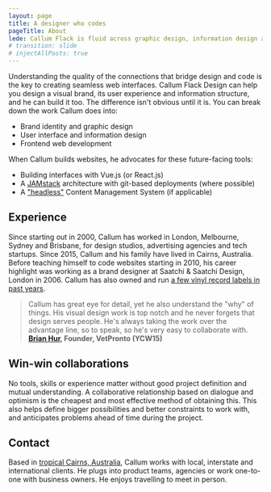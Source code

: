 ```yaml
---
layout: page
title: A designer who codes
pageTitle: About
lede: Callum Flack is fluid across graphic design, information design and frontend development. Because the quality of the connections crystalises the quality of the whole.
# transition: slide
# injectAllPosts: true
---
```


<!-- <div class="ParagraphImage w-1x3 w-lg-3x12 m-r6 p-b3">
<img src="/images/cf-dwts-01-face2.jpg" alt="">
</div> -->

<!-- > The quality of the connections is the key to quality _— Charles Eames_ -->

<!-- @[LazyImage](post local src="/images/cf-2.jpg") -->

<!-- Hi, Callum Flack. I'm a digital designer who works fluidly across both brand and product to make pragmatic, poetic websites and apps. -->

<!-- I'm a graphic designer by trade. I've been immersed in interface design and user experience design since 2006, when I couldn't figure out how to update my MySpace profile.  -->

<!-- <p class="Lede">Hi! I'm Callum. I provide web design and technology services for business owners and creative leaders who are driven to establish trust and inspire change.</p> -->

<!-- LFunctional simplicity is the result of hard, iterative design work. but they are never simply about making things it look nice. -->

<!-- Seamless web experiences that live up to their promises create audiences and grow business. What it looks like is your promise. How it works is the measure of it. I believe that the two main factors that drive user interface excellence are design rooted in a deep understanding of user intentions, and the ability to execute that design in code. -->

<!-- Seamless web experiences that live up to their promises create audiences and grow business. What it looks like is your promise. How it works is the measure of it. I believe that the two primary factors for user interface excellence are design rooted in deep understanding of user intentions, and the ability to execute design in code. I address both by being a designer who codes: I design interfaces that live up to the brand promise, and I execute in code the stack of details that keep the promise. -->

<!-- Designing for online attention is hard. And it's doubly difficult to get good design converted into code that you can see working in the hands of your audience, on time and exceeding expectations.  -->

<!-- Unexpected consequences and unforseen scope revisions are common when design tries to become code. The communication bottleneck increases as quality assurance attempts to play catchup to the discovery of new customer intentions, feature requests, issue tracking, production management and website maintenance—I ran into all these troubles myself. So in 2010, after a decade as a graphic designer, I took matters into my own hands and decided to learn to code. -->

<!-- Now I can help you bridge the widening gap between design and development. -->

<!-- Cost overruns, production management, bugs issues, stre  -->

<!-- I design interfaces that live up to the brand promise, and I execute in code the stack of details that keep the promise. Which means I have to understand your intent, what what you offer to your audience. I can only do this in collaboration. So I ask my clients to participate directly with me to understand their audience, prioritise the work within constraints and define what a better tomorrow looks like. -->

<!-- successful digital products and services are made of. -->

<!-- While focussed on design, I'm also an accomplished frontend developer. Being able to code means design is no longer fanciful but rather a choice made with the knowledge of what it takes to build it. In turn, this also means greater scope understanding and better decision making, in turn allowing higher rates of design iteration. -->

<!-- Being able to code means design is no longer fanciful but rather a choice made with the knowledge of what it takes to build it. In turn, this also means greater understanding of project requirements and better decision making, allowing more confidence to focus on what matters: designing for your customer's intentions. -->

<!-- After all, that's what why they're your customers, and that's how they'll stay your customers. -->

<!-- My passions lie at the intersection of digital user experiences and storytelling; leading teams in reframing and reimagining complex user interactions and technology problems. In my ten years experience, I’ve built a tool chest of technical architectural skills and blended that with a user-first sensibility. I’ve become an effective bridge between the technology and creative worlds. -->

<!-- higher rates of design iteration. -->

<!-- In my spare time, I collect vinyl records of every kind. Finding the uncommon on forgotten records is a constant lesson in noticing details. I also write a <a target="_blank" href="https://callumflack.blog">blog about these kinds of "things inbetween". -->

<!-- Callum Flack is a graphic designer turned web developer. He is driven by large beauty, small wonder and the curiosity of _why?_. -->

<!-- Callum Flack is a graphic designer turned web developer. Driven by wonder, beauty and curiosity, he bridges the gap between design and code. -->

<!-- Callum Flack is a graphic designer turned web developer. Driven by curiosity, the need to understand how it works and the fine touch of craftsmanship, he bridges the gap between design and code. -->

<!-- Callum Flack is a digital designer and frontend developer who works fluidly across both brand and product to make pragmatic, poetic websites and apps. -->

<!-- Callum Flack is a graphic designer turned web developer. He works fluidly across graphic design, information design and frontend code. -->

<!-- He is driven by wonder, beauty and curiosity. -->

<!-- Callum bridges the gap between design and code.  -->

Understanding the quality of the connections that bridge design and code is the key to creating seamless web interfaces. Callum Flack Design can help you design a visual brand, its user experience and information structure, and he can build it too. The difference isn't obvious until it is. You can break down the work Callum does into:

<!-- After a successful decade working in Brisbane, London and Melbourne as a graphic designer, he was increasingly frustrated with the development bottlenecks of implementing interface design, so in 2010 he started coding. -->

<!-- Unexpected consequences and unforseen scope revisions are common when design tries to become code. The communication bottleneck increases as quality assurance attempts to play catchup to the discovery of new customer intentions, feature requests, issue tracking, production management and website maintenance—I ran into all these troubles myself. So in 2010, after a decade as a graphic designer, I took matters into my own hands and decided to learn to code. -->

<!-- With a keen sense of what constitutes beautiful, actionable design, and a constant dislike of obstacles within interaction flows, Callum is also able to judge the cost of design due to his explicit experience as a developer.

Callum helps clients understand the hidden costs in project decisions and website publishing options, finding better processes which reduce complexities and increase website lifespans. -->

<!-- With a keen sense of what constitutes beautiful, actionable design, a keen sense of obstacles within interaction flows, and explicit experience as a developer, Callum is able to judge the costs and benefits of interface design execution, finding robust solutions that never compromise a human-first experience. -->

<!-- With this explicit experience as a "doer", -->
<!-- which creates the time and confidence to focus building the interface..  -->
<!-- coalface -->
<!-- > The quality of the connections is the key to quality.**Charles Eames** -->
<!-- With his experience as a "doer", he helps clients clarify decisions and reduce project complexities which creates the time and confidence to focus building the interface. -->
<!-- on what matters: executing for business goals and customer intentions -->
<!-- Callum collects typefaces, records, names as tokens of small wonder. -->

<!-- ## Skills & experience -->

<!-- You can break down the work Callum does into three parts: -->

- Brand identity and graphic design
- User interface and information design
  <!-- - digital editorial design -->
- Frontend web development

When Callum builds websites, he advocates for these future-facing tools:

<!-- When I develop websites, I'm familiar with and advocate for these tools: -->

- Building interfaces with Vue.js (or React.js)
- A [JAMstack](https://jamstack.org/) architecture with git-based deployments (where possible)
- A ["headless"](https://www.notion.so/callum/Headless-CMS-definition-public-47ef40175f974e18b960de8f06fc7625) Content Management System (if applicable)

<!-- our intentions and end -->
<!-- - micro-frontends with functional elements separated by concern -->
<!-- - Integrating Content Management Systems <a target="_blank" href="https://en.wikipedia.org/wiki/Headless_content_management_system">headlessly via APIs -->

<!-- (when it's not a web application) -->
<!-- - PostCSS or Sass -->

<!-- Through his blog, Callum places importance on the skill of writing. Not only are people more likely to pay attention to clear, concise writing, personal insight is often only gained with brutal editing. -->

<!-- ### Experienced -->

## Experience

Since starting out in 2000, Callum has worked in London, Melbourne, Sydney and Brisbane, for design studios, advertising agencies and tech startups. Since 2015, Callum and his family have lived in Cairns, Australia. Before teaching himself to code websites starting in 2010, his career highlight was working as a brand designer at Saatchi & Saatchi Design, London in 2006. Callum has also owned and run [a few vinyl record labels in past years](https://www.discogs.com/artist/2452856-Callum-Flack).

> Callum has great eye for detail, yet he also understand the "why" of things. His visual design work is top notch and he never forgets that design serves people. He's always taking the work over the advantage line, so to speak, so he's very easy to collaborate with. **[Brian Hur](https://www.linkedin.com/in/brianhur/), Founder, VetPronto (YCW15)**

## Win-win collaborations

<!-- No tools, skills or experience matter without good project definition and mutual understanding. A collaborative relationship based on dialogue and optimism is the cheapest and most effective method of obtaining this. To ensure this kind of comprehension, Callum will ask questions and listen. This has a knock-on effect: it helps define bigger possibilities and better constraints to work with.  -->

No tools, skills or experience matter without good project definition and mutual understanding. A collaborative relationship based on dialogue and optimism is the cheapest and most effective method of obtaining this. This also helps define bigger possibilities and better constraints to work with, and anticipates problems ahead of time during the project.

<!-- > Development isn't simple. It’s easy working with Callum because he understands this. We work well together to understand problems, define options, improve systems and decide on the course of action." _— <a class="icon-targetblan" target="_blank" href="https://github.com/barryph">Barry Phillip Hall, JavaScript engineer_ -->

<!-- https://github.com/barryph -->

<!-- ## Ways to engage my services

* Improve or redesign your existing digital branding and/or website systems.
* Create a new digital brand and/or website systems from scratch.
* Collaborate as a specialist digital design partner to build and enhance your brand,
  customer workflows or customer community over time. -->

## Contact

Based in [tropical Cairns, Australia](https://www.instagram.com/p/BXbsNdrAt-v), Callum works with local, interstate and international clients. He plugs into product teams, agencies or work one-to-one with business owners. He enjoys travelling to meet in person.
